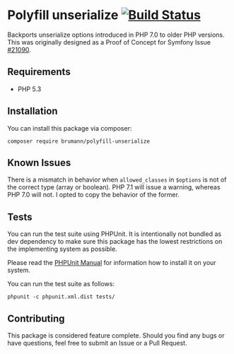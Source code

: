 Polyfill unserialize [![Build Status](https://travis-ci.org/dbrumann/polyfill-unserialize.svg?branch=master)](https://travis-ci.org/dbrumann/polyfill-unserialize)
===

Backports unserialize options introduced in PHP 7.0 to older PHP versions.
This was originally designed as a Proof of Concept for Symfony Issue [#21090](https://github.com/symfony/symfony/pull/21090).

Requirements
------------

 - PHP 5.3

Installation
------------

You can install this package via composer:

```
composer require brumann/polyfill-unserialize
```

Known Issues
------------

There is a mismatch in behavior when `allowed_classes` in `$options` is not
of the correct type (array or boolean). PHP 7.1 will issue a warning, whereas
PHP 7.0 will not. I opted to copy the behavior of the former.

Tests
-----

You can run the test suite using PHPUnit. It is intentionally not bundled as
dev dependency to make sure this package has the lowest restrictions on the
implementing system as possible.

Please read the [PHPUnit Manual](https://phpunit.de/manual/current/en/installation.html)
for information how to install it on your system.

You can run the test suite as follows:

```
phpunit -c phpunit.xml.dist tests/
```

Contributing
------------

This package is considered feature complete. Should you find any bugs or have
questions, feel free to submit an Issue or a Pull Request.
